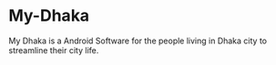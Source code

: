 # My-Dhaka
My Dhaka is a Android Software for the people living in Dhaka city to streamline their city life.
